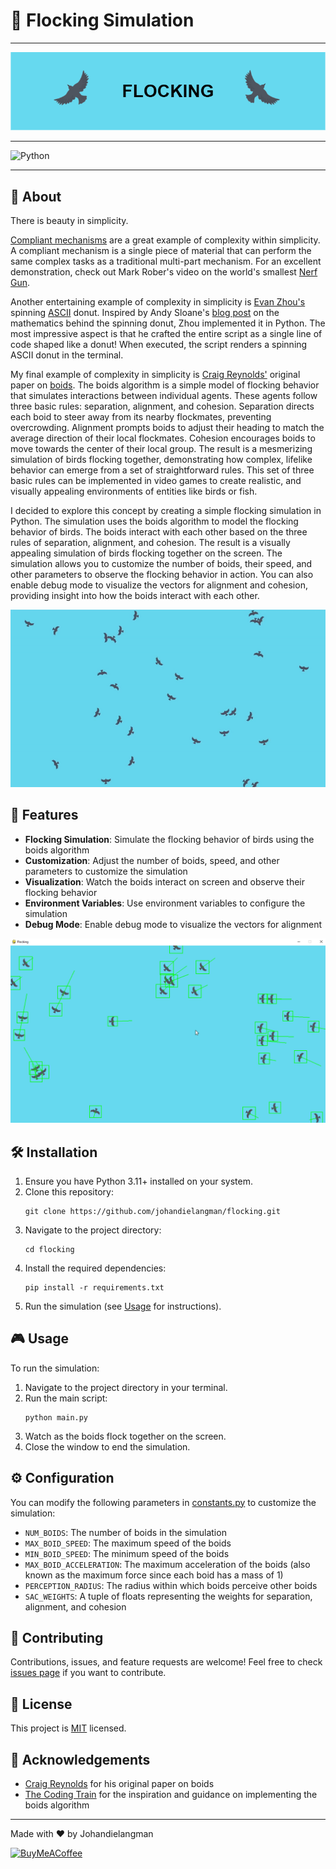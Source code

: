 # 🦅 Flocking Simulation

***

![Banner](docs/banner.png)

***

![Python](https://img.shields.io/badge/python-3670A0?style=for-the-badge&logo=python&logoColor=ffdd54)

***

## 📜 About

There is beauty in simplicity.

[Compliant mechanisms](https://compliantmechanisms.byu.edu/about-compliant-mechanisms) are a great example of complexity within simplicity. A compliant mechanism is a single piece of material that can perform the same complex tasks as a traditional multi-part mechanism. For an excellent demonstration, check out Mark Rober's video on the world's smallest [Nerf Gun](https://www.youtube.com/watch?v=9c2NqlUWZfo).

Another entertaining example of complexity in simplicity is [Evan Zhou's](https://github.com/EvanZhouDev/donut-py) spinning [ASCII](https://simple.wikipedia.org/wiki/ASCII) donut. Inspired by Andy Sloane's [blog post](https://www.a1k0n.net/2011/07/20/donut-math.html) on the mathematics behind the spinning donut, Zhou implemented it in Python. The most impressive aspect is that he crafted the entire script as a single line of code shaped like a donut! When executed, the script renders a spinning ASCII donut in the terminal.

My final example of complexity in simplicity is [Craig Reynolds'](https://www.red3d.com/cwr/index.html) original paper on [boids](https://www.red3d.com/cwr/boids/). The boids algorithm is a simple model of flocking behavior that simulates interactions between individual agents. These agents follow three basic rules: separation, alignment, and cohesion. Separation directs each boid to steer away from its nearby flockmates, preventing overcrowding. Alignment prompts boids to adjust their heading to match the average direction of their local flockmates. Cohesion encourages boids to move towards the center of their local group. The result is a mesmerizing simulation of birds flocking together, demonstrating how complex, lifelike behavior can emerge from a set of straightforward rules. This set of three basic rules can be implemented in video games to create realistic, and visually appealing environments of entities like birds or fish.

I decided to explore this concept by creating a simple flocking simulation in Python. The simulation uses the boids algorithm to model the flocking behavior of birds. The boids interact with each other based on the three rules of separation, alignment, and cohesion. The result is a visually appealing simulation of birds flocking together on the screen. The simulation allows you to customize the number of boids, their speed, and other parameters to observe the flocking behavior in action. You can also enable debug mode to visualize the vectors for alignment and cohesion, providing insight into how the boids interact with each other.

![demo](docs/demo.gif)

## 🚀 Features

- **Flocking Simulation**: Simulate the flocking behavior of birds using the boids algorithm
- **Customization**: Adjust the number of boids, speed, and other parameters to customize the simulation
- **Visualization**: Watch the boids interact on screen and observe their flocking behavior
- **Environment Variables**: Use environment variables to configure the simulation
- **Debug Mode**: Enable debug mode to visualize the vectors for alignment

![debug](docs/debug_mode.png)

## 🛠️ Installation

1. Ensure you have Python 3.11+ installed on your system.
2. Clone this repository:
   ```
   git clone https://github.com/johandielangman/flocking.git
   ```
3. Navigate to the project directory:
   ```
   cd flocking
   ```
4. Install the required dependencies:
   ```
   pip install -r requirements.txt
   ```
5. Run the simulation (see [Usage](#-usage) for instructions).

## 🎮 Usage

To run the simulation:

1. Navigate to the project directory in your terminal.
2. Run the main script:
   ```
   python main.py
   ```
3. Watch as the boids flock together on the screen.
4. Close the window to end the simulation.

## ⚙️ Configuration

You can modify the following parameters in [constants.py](constants.py) to customize the simulation:

- `NUM_BOIDS`: The number of boids in the simulation
- `MAX_BOID_SPEED`: The maximum speed of the boids
- `MIN_BOID_SPEED`: The minimum speed of the boids
- `MAX_BOID_ACCELERATION`: The maximum acceleration of the boids (also known as the maximum force since each boid has a mass of 1)
- `PERCEPTION_RADIUS`: The radius within which boids perceive other boids
- `SAC_WEIGHTS`: A tuple of floats representing the weights for separation, alignment, and cohesion


## 🤝 Contributing

Contributions, issues, and feature requests are welcome! Feel free to check [issues page](https://github.com/Johandielangman/RPS-simulation/issues) if you want to contribute.

## 📝 License

This project is [MIT](https://choosealicense.com/licenses/mit/) licensed.

## 🙏 Acknowledgements

- [Craig Reynolds](https://www.red3d.com/cwr/index.html) for his original paper on boids
- [The Coding Train](https://www.youtube.com/watch?v=mhjuuHl6qHM&t=2227s) for the inspiration and guidance on implementing the boids algorithm

---

Made with ❤️ by Johandielangman

[![BuyMeACoffee](https://img.shields.io/badge/Buy_Me_A_Coffee-FFDD00?style=for-the-badge&logo=buy-me-a-coffee&logoColor=black)](https://buymeacoffee.com/johanlangman)